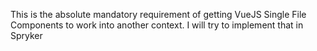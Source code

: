 This is the absolute mandatory requirement of getting VueJS Single File Components to work into another context. I will try to implement that in Spryker